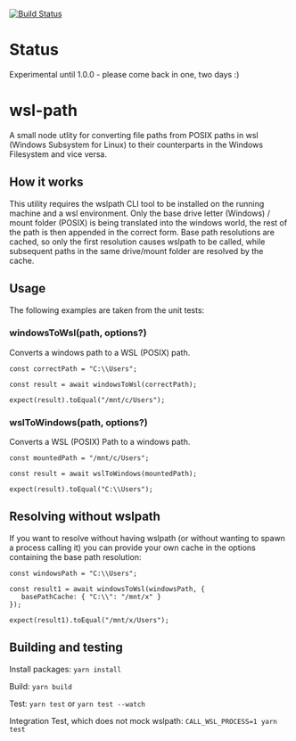 [![Build Status](https://travis-ci.org/mojadev/wsl-path.svg?branch=master)](https://travis-ci.org/mojadev/wsl-path)

# Status
Experimental until 1.0.0 - please come back in one, two days :) 

# wsl-path

A small node utlity for converting file paths from POSIX paths in wsl (Windows Subsystem for Linux) to their counterparts in the Windows Filesystem and vice versa.

## How it works

This utility requires the wslpath CLI tool to be installed on the running machine and a wsl environment. Only the base drive letter (Windows) / mount folder (POSIX) is being translated into the windows world, the rest of the path is then appended in the correct form. Base path resolutions are cached, so only the first resolution causes wslpath to be called, while subsequent paths in the same drive/mount folder are resolved by the cache.

## Usage

The following examples are taken from the unit tests:

### windowsToWsl(path, options?)

Converts a windows path to a WSL (POSIX) path.

```
const correctPath = "C:\\Users";

const result = await windowsToWsl(correctPath);

expect(result).toEqual("/mnt/c/Users");
```

### wslToWindows(path, options?)
Converts a WSL (POSIX) Path to a windows path.

```
const mountedPath = "/mnt/c/Users";

const result = await wslToWindows(mountedPath);

expect(result).toEqual("C:\\Users");
```

## Resolving without wslpath

If you want to resolve without having wslpath (or without wanting to spawn a process calling it) you can provide your own cache in the options containing the base path resolution:

```
const windowsPath = "C:\\Users";

const result1 = await windowsToWsl(windowsPath, {
   basePathCache: { "C:\\": "/mnt/x" }
});

expect(result1).toEqual("/mnt/x/Users");
```

## Building and testing

Install packages:
`yarn install`

Build:
`yarn build`

Test:
`yarn test` or `yarn test --watch`

Integration Test, which does not mock wslpath:
`CALL_WSL_PROCESS=1 yarn test`

